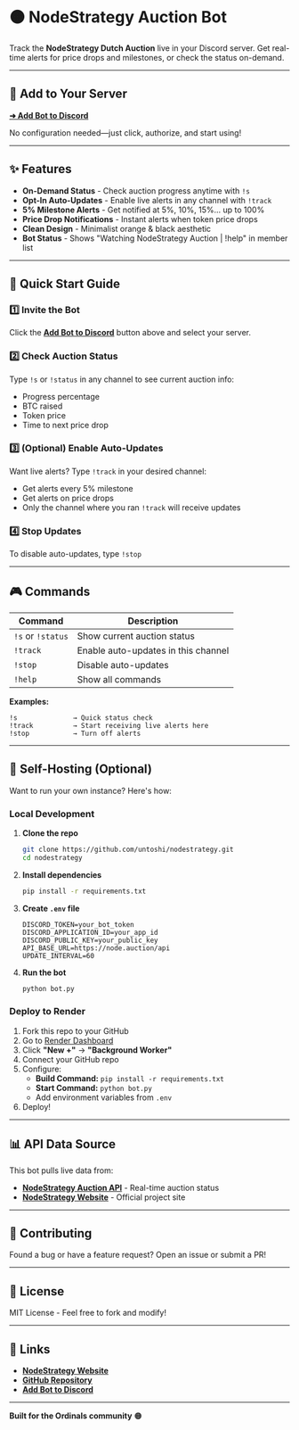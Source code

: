 # 🟠 NodeStrategy Auction Bot

Track the **NodeStrategy Dutch Auction** live in your Discord server. Get real-time alerts for price drops and milestones, or check the status on-demand.

---

## 🚀 Add to Your Server

**[➜ Add Bot to Discord](https://discord.com/api/oauth2/authorize?client_id=1423181163383488553&permissions=277025770496&scope=bot)**

No configuration needed—just click, authorize, and start using!

---

## ✨ Features

- **On-Demand Status** - Check auction progress anytime with `!s`
- **Opt-In Auto-Updates** - Enable live alerts in any channel with `!track`
- **5% Milestone Alerts** - Get notified at 5%, 10%, 15%... up to 100%
- **Price Drop Notifications** - Instant alerts when token price drops
- **Clean Design** - Minimalist orange & black aesthetic
- **Bot Status** - Shows "Watching NodeStrategy Auction | !help" in member list

---

## 📖 Quick Start Guide

### 1️⃣ Invite the Bot
Click the **[Add Bot to Discord](https://discord.com/api/oauth2/authorize?client_id=1423181163383488553&permissions=277025770496&scope=bot)** button above and select your server.

### 2️⃣ Check Auction Status
Type `!s` or `!status` in any channel to see current auction info:
- Progress percentage
- BTC raised
- Token price
- Time to next price drop

### 3️⃣ (Optional) Enable Auto-Updates
Want live alerts? Type `!track` in your desired channel:
- Get alerts every 5% milestone
- Get alerts on price drops
- Only the channel where you ran `!track` will receive updates

### 4️⃣ Stop Updates
To disable auto-updates, type `!stop`

---

## 🎮 Commands

| Command | Description |
|---------|-------------|
| `!s` or `!status` | Show current auction status |
| `!track` | Enable auto-updates in this channel |
| `!stop` | Disable auto-updates |
| `!help` | Show all commands |

**Examples:**
```
!s              → Quick status check
!track          → Start receiving live alerts here
!stop           → Turn off alerts
```

---

## 🔧 Self-Hosting (Optional)

Want to run your own instance? Here's how:

### Local Development

1. **Clone the repo**
   ```bash
   git clone https://github.com/untoshi/nodestrategy.git
   cd nodestrategy
   ```

2. **Install dependencies**
   ```bash
   pip install -r requirements.txt
   ```

3. **Create `.env` file**
   ```env
   DISCORD_TOKEN=your_bot_token
   DISCORD_APPLICATION_ID=your_app_id
   DISCORD_PUBLIC_KEY=your_public_key
   API_BASE_URL=https://node.auction/api
   UPDATE_INTERVAL=60
   ```

4. **Run the bot**
   ```bash
   python bot.py
   ```

### Deploy to Render

1. Fork this repo to your GitHub
2. Go to [Render Dashboard](https://dashboard.render.com/)
3. Click **"New +"** → **"Background Worker"**
4. Connect your GitHub repo
5. Configure:
   - **Build Command:** `pip install -r requirements.txt`
   - **Start Command:** `python bot.py`
   - Add environment variables from `.env`
6. Deploy!

---

## 📊 API Data Source

This bot pulls live data from:
- **[NodeStrategy Auction API](https://node.auction/api/status)** - Real-time auction status
- **[NodeStrategy Website](https://nodestrategy.app)** - Official project site

---

## 🤝 Contributing

Found a bug or have a feature request? Open an issue or submit a PR!

---

## 📜 License

MIT License - Feel free to fork and modify!

---

## 🔗 Links

- **[NodeStrategy Website](https://nodestrategy.app)**
- **[GitHub Repository](https://github.com/untoshi/nodestrategy)**
- **[Add Bot to Discord](https://discord.com/api/oauth2/authorize?client_id=1423181163383488553&permissions=277025770496&scope=bot)**

---

**Built for the Ordinals community** 🟠
